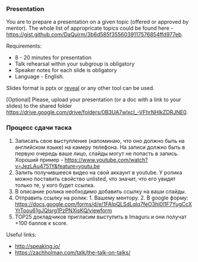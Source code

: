 ### Presentation
You are to prepare a presentation on a given topic (offered or approved by mentor). The whole list of appropricate topics could be found here - https://gist.github.com/DaQuirm/3b6d585f3556039117576854ffd977eb.

Requirements:
* 8 - 20 minutes for presentation
* Talk rehearsal within your subgroup is obligatory
* Speaker notes for each slide is obligatory
* Language - English.

Slides format is pptx or [reveal](https://github.com/hakimel/reveal.js/) or any other tool can be used.

[Optional] Please, upload your presentation (or a doc with a link to your slides) to the shared folder https://drive.google.com/drive/folders/0B3UA7wlxcI_-VFhrNHlkZDRJNE0.

### Процесс сдачи таска
  1. Записать свое выступление (напоминаю, что оно должно быть на английском языке) на камеру телефона. На записи должно быть в первую очередь ваше лицо, слайды могут не попасть в запись. Хороший пример - https://www.youtube.com/watch?v=JezLAu4751Y&feature=youtu.be
  2. Залить получившееся видео на свой аккаунт в youtube. У ролика можно поставить свойство unlisted, что значит, что его увидят только те, у кого будет ссылка. 
  3. В описание ролика необходимо добавить ссылку на ваши слайды.
  4. Отправить ссылку на ролик:
         1. Вашему ментору.
         2. В google форму: https://docs.google.com/forms/d/e/1FAIpQLSdLqlq7feO3hi0l1F7YugCcXYrToou61gJQlsrg1PzPNXisKQ/viewform
  5. TOP25 докладчиков пригласим выступить в Imaguru и они получат +100 баллов к score.
 

Useful links:
* http://speaking.io/
* https://zachholman.com/talk/the-talk-on-talks/
